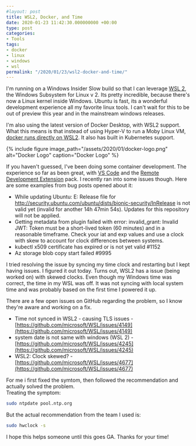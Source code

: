 ```yaml
---
#layout: post
title: WSL2, Docker, and Time
date: 2020-01-23 11:42:30.000000000 +00:00
type: post
categories:
- Tools
tags:
- docker
- linux
- windows
- wsl
permalink: "/2020/01/23/wsl2-docker-and-time/"
---
```

I'm running on a Windows Insider Slow build so that I can leverage [WSL 2](https://docs.microsoft.com/en-us/windows/wsl/wsl2-index), the Windows Subsystem for Linux v 2. Its pretty incredible, because there's now a Linux kernel inside Windows. Ubuntu is fast, its a wonderful development experience all my favorite linux tools. I can't wait for this to be out of preview this year and in the mainstream windows releases.

I'm also using the latest version of Docker Desktop, with WSL2 support. What this means is that instead of using Hyper-V to run a Moby Linux VM, [docker runs directly on WSL2](https://docs.docker.com/docker-for-windows/wsl-tech-preview/). It also has built in Kubernetes support.

{% include figure image_path="/assets/2020/01/docker-logo.png" alt="Docker Logo" caption="Docker Logo" %}

If you haven't guessed, I've been doing some container development. The experience so far as been great, with [VS Code](https://code.visualstudio.com/) and the [Remote Development Extension](https://marketplace.visualstudio.com/items?itemName=ms-vscode-remote.vscode-remote-extensionpack) pack. I recently ran into some issues though. Here are some examples from bug posts opened about it:

*   While updating Ubuntu: E: Release file for http://security.ubuntu.com/ubuntu/dists/bionic-security/InRelease is not valid yet (invalid for another 14h 47min 54s). Updates for this repository will not be applied.
*   Getting metadata from plugin failed with error: invalid_grant: Invalid JWT: Token must be a short-lived token (60 minutes) and in a reasonable timeframe. Check your iat and exp values and use a clock with skew to account for clock differences between systems.
*   kubectl x509 certificate has expired or is not yet valid #1152
*   Az storage blob copy start failed #9995

I tried resolving the issue by syncing my time clock and restarting but I kept having issues. I figured it out today. Turns out, WSL2 has a issue (being worked on) with skewed clocks. Even though my Windows time was correct, the time in my WSL was off. It was not syncing with local system time and was probably based on the first time I powered it up.

There are a few open issues on GitHub regarding the problem, so I know they're aware and working on a fix.

*   Time not synced in WSL2 - causing TLS issues - [https://github.com/microsoft/WSL/issues/4149](https://github.com/microsoft/WSL/issues/4149)
*   system date is not same with windows (WSL 2) - [https://github.com/microsoft/WSL/issues/4245](https://github.com/microsoft/WSL/issues/4245)
*   WSL2: Clock skewed? - [https://github.com/microsoft/WSL/issues/4677](https://github.com/microsoft/WSL/issues/4677)

For me i first fixed the symtom, then followed the recommendation and actually solved the problem.  
Treating the symptom:

```bash
sudo ntpdate pool.ntp.org
```

But the actual recommendation from the team I used is:

```bash
sudo hwclock -s
```

I hope this helps someone until this goes GA. Thanks for your time!